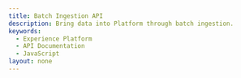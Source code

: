 ```yaml
---
title: Batch Ingestion API
description: Bring data into Platform through batch ingestion.
keywords: 
  - Experience Platform
  - API Documentation
  - JavaScript
layout: none
--- 
```

<RedoclyAPIBlock src="/swagger-specs/batch-ingestion.yaml"/>
